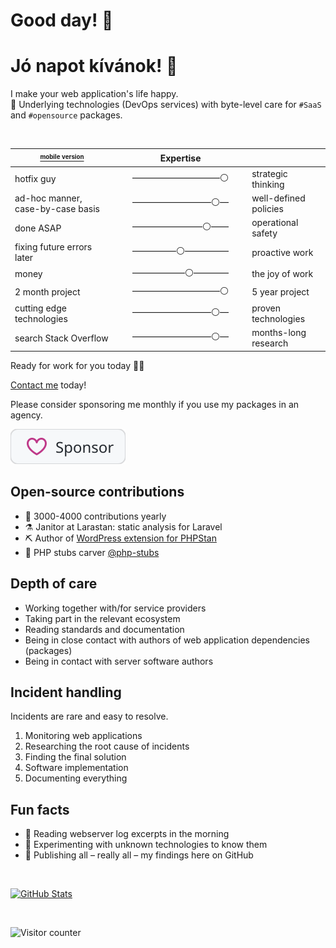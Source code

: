 # Good day! 👋

# Jó napot kívánok! 👋

I make your web application's life happy.  
📡 Underlying technologies (DevOps services) with byte-level care for `#SaaS` and `#opensource` packages.

<br>

| [<sub><sup>mobile version</sup></sub>](https://github.com/szepeviktor/szepeviktor/blob/mobile/README.md#user-content-expertise) | &nbsp;&nbsp;&nbsp;&nbsp;&nbsp;&nbsp;&nbsp;&nbsp;&nbsp;&nbsp;&nbsp;&nbsp;&nbsp;&nbsp;&nbsp;&nbsp;&nbsp;&nbsp;Expertise&nbsp;&nbsp;&nbsp;&nbsp;&nbsp;&nbsp;&nbsp;&nbsp;&nbsp;&nbsp;&nbsp;&nbsp;&nbsp;&nbsp;&nbsp;&nbsp;&nbsp;&nbsp; | |
| --- |:---------:| --- |
| hotfix guy | &emsp;&mdash;&mdash;&mdash;&mdash;&mdash;&mdash;&mdash;&mdash;&mdash;&mdash;:white_circle:&emsp; | strategic thinking |
| ad-hoc manner, case-by-case basis | &emsp;&mdash;&mdash;&mdash;&mdash;&mdash;&mdash;&mdash;&mdash;&mdash;:white_circle:&mdash;&emsp; | well-defined policies |
| done ASAP | &emsp;&mdash;&mdash;&mdash;&mdash;&mdash;&mdash;&mdash;&mdash;:white_circle:&mdash;&mdash;&emsp; | operational safety |
| fixing future errors later | &emsp;&mdash;&mdash;&mdash;&mdash;&mdash;:white_circle:&mdash;&mdash;&mdash;&mdash;&mdash;&emsp; | proactive work |
| money | &emsp;&mdash;&mdash;&mdash;&mdash;&mdash;&mdash;:white_circle:&mdash;&mdash;&mdash;&mdash;&emsp; | the joy of work |
| 2 month project | &emsp;&mdash;&mdash;&mdash;&mdash;&mdash;&mdash;&mdash;&mdash;&mdash;&mdash;:white_circle:&emsp; | 5 year project |
| cutting edge technologies | &emsp;&mdash;&mdash;&mdash;&mdash;&mdash;&mdash;&mdash;&mdash;&mdash;:white_circle:&mdash;&emsp; | proven technologies |
| search Stack Overflow | &emsp;&mdash;&mdash;&mdash;&mdash;&mdash;&mdash;&mdash;&mdash;&mdash;:white_circle:&mdash;&emsp; | months-long research |

Ready for work for you today 🏃‍♂️

[Contact me](mailto:viktor@szepe.net) today!

Please consider sponsoring me monthly if you use my packages in an agency.

[![Sponsor](https://github.com/szepeviktor/.github/raw/master/.github/assets/github-like-sponsor-button.svg)](https://github.com/sponsors/szepeviktor)

## Open-source contributions

- 🤯 3000-4000 contributions yearly
- ⚗️ Janitor at Larastan: static analysis for Laravel
- ⛏️ Author of [WordPress extension for PHPStan](https://packagist.org/packages/szepeviktor/phpstan-wordpress/stats)
- 🌳 PHP stubs carver [@php-stubs](https://github.com/php-stubs/)

## Depth of care

- Working together with/for service providers
- Taking part in the relevant ecosystem
- Reading standards and documentation
- Being in close contact with authors of web application dependencies (packages)
- Being in contact with server software authors

## Incident handling

Incidents are rare and easy to resolve.

1. Monitoring web applications
2. Researching the root cause of incidents
3. Finding the final solution
4. Software implementation
5. Documenting everything

## Fun facts

- 🎈 Reading webserver log excerpts in the morning
- 🎈 Experimenting with unknown technologies to know them
- 🎈 Publishing all &ndash; really all &ndash; my findings here on GitHub

<br>

[![GitHub Stats](https://github-readme-stats.vercel.app/api?username=szepeviktor)](https://github.com/pulls?q=author%3Aszepeviktor+sort%3Aupdated-desc)

<br>

![Visitor counter](https://szepe.net/counter/)
